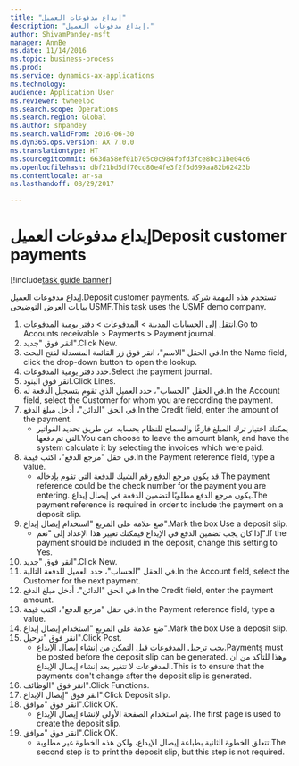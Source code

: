 ```yaml
--- 
title: "إيداع مدفوعات العميل"
description: "إيداع مدفوعات العميل."
author: ShivamPandey-msft
manager: AnnBe
ms.date: 11/14/2016
ms.topic: business-process
ms.prod: 
ms.service: dynamics-ax-applications
ms.technology: 
audience: Application User
ms.reviewer: twheeloc
ms.search.scope: Operations
ms.search.region: Global
ms.author: shpandey
ms.search.validFrom: 2016-06-30
ms.dyn365.ops.version: AX 7.0.0
ms.translationtype: HT
ms.sourcegitcommit: 663da58ef01b705c0c984fbfd3fce8bc31be04c6
ms.openlocfilehash: dbf21bd5df70cd80e4fe3f2f5d699aa82b62423b
ms.contentlocale: ar-sa
ms.lasthandoff: 08/29/2017

---
```

# <a name="deposit-customer-payments"></a><span data-ttu-id="7bb5f-103">إيداع مدفوعات العميل</span><span class="sxs-lookup"><span data-stu-id="7bb5f-103">Deposit customer payments</span></span>

[!include[task guide banner](../../includes/task-guide-banner.md)]

<span data-ttu-id="7bb5f-104">إيداع مدفوعات العميل.</span><span class="sxs-lookup"><span data-stu-id="7bb5f-104">Deposit customer payments.</span></span> <span data-ttu-id="7bb5f-105">تستخدم هذه المهمة شركة بيانات العرض التوضيحي USMF.</span><span class="sxs-lookup"><span data-stu-id="7bb5f-105">This task uses the USMF demo company.</span></span>

1. <span data-ttu-id="7bb5f-106">انتقل إلى الحسابات المدينة > المدفوعات‬ > دفتر يومية المدفوعات‬‬.</span><span class="sxs-lookup"><span data-stu-id="7bb5f-106">Go to Accounts receivable > Payments > Payment journal.</span></span>
2. <span data-ttu-id="7bb5f-107">انقر فوق "جديد".</span><span class="sxs-lookup"><span data-stu-id="7bb5f-107">Click New.</span></span>
3. <span data-ttu-id="7bb5f-108">في الحقل "الاسم"، انقر فوق زر القائمة المنسدلة لفتح البحث.</span><span class="sxs-lookup"><span data-stu-id="7bb5f-108">In the Name field, click the drop-down button to open the lookup.</span></span>
4. <span data-ttu-id="7bb5f-109">حدد دفتر يومية المدفوعات‬.</span><span class="sxs-lookup"><span data-stu-id="7bb5f-109">Select the payment journal.</span></span> 
5. <span data-ttu-id="7bb5f-110">انقر فوق البنود.</span><span class="sxs-lookup"><span data-stu-id="7bb5f-110">Click Lines.</span></span>
6. <span data-ttu-id="7bb5f-111">في الحقل "الحساب"، حدد العميل الذي تقوم بتسجيل الدفعة له.</span><span class="sxs-lookup"><span data-stu-id="7bb5f-111">In the Account field, select the Customer for whom you are recording the payment.</span></span>
7. <span data-ttu-id="7bb5f-112">في الحق "الدائن"، أدخل مبلغ الدفع.</span><span class="sxs-lookup"><span data-stu-id="7bb5f-112">In the Credit field, enter the amount of the payment.</span></span>
    * <span data-ttu-id="7bb5f-113">يمكنك اختيار ترك المبلغ فارغًا والسماح للنظام بحسابه عن طريق تحديد الفواتير التي تم دفعها.</span><span class="sxs-lookup"><span data-stu-id="7bb5f-113">You can choose to leave the amount blank, and have the system calculate it by selecting the invoices which were paid.</span></span>  
8. <span data-ttu-id="7bb5f-114">في حقل "مرجع الدفع"، اكتب قيمة.</span><span class="sxs-lookup"><span data-stu-id="7bb5f-114">In the Payment reference field, type a value.</span></span>
    * <span data-ttu-id="7bb5f-115">قد يكون مرجع الدفع رقم الشيك للدفعة التي تقوم بإدخاله.</span><span class="sxs-lookup"><span data-stu-id="7bb5f-115">The payment reference could be the check number for the payment you are entering.</span></span> <span data-ttu-id="7bb5f-116">يكون مرجع الدفع مطلوبًا لتضمين الدفعة في إيصال إيداع.</span><span class="sxs-lookup"><span data-stu-id="7bb5f-116">The payment reference is required in order to include the payment on a deposit slip.</span></span>  
9. <span data-ttu-id="7bb5f-117">ضع علامة على المربع "استخدام إيصال إيداع‬".</span><span class="sxs-lookup"><span data-stu-id="7bb5f-117">Mark the box Use a deposit slip.</span></span>
    * <span data-ttu-id="7bb5f-118">إذا كان يجب تضمين الدفع في الإيداع فيمكنك تغيير هذا الإعداد إلى "نعم".</span><span class="sxs-lookup"><span data-stu-id="7bb5f-118">If the payment should be included in the deposit, change this setting to Yes.</span></span>  
10. <span data-ttu-id="7bb5f-119">انقر فوق "جديد".</span><span class="sxs-lookup"><span data-stu-id="7bb5f-119">Click New.</span></span>
11. <span data-ttu-id="7bb5f-120">في الحقل "الحساب"، حدد العميل للدفعة التالية.</span><span class="sxs-lookup"><span data-stu-id="7bb5f-120">In the Account field, select the Customer for the next payment.</span></span>
12. <span data-ttu-id="7bb5f-121">في الحق "الدائن"، أدخل مبلغ الدفع.</span><span class="sxs-lookup"><span data-stu-id="7bb5f-121">In the Credit field, enter the payment amount.</span></span>
13. <span data-ttu-id="7bb5f-122">في حقل "مرجع الدفع"، اكتب قيمة.</span><span class="sxs-lookup"><span data-stu-id="7bb5f-122">In the Payment reference field, type a value.</span></span>
14. <span data-ttu-id="7bb5f-123">ضع علامة على المربع "استخدام إيصال إيداع‬".</span><span class="sxs-lookup"><span data-stu-id="7bb5f-123">Mark the box Use a deposit slip.</span></span>
15. <span data-ttu-id="7bb5f-124">انقر فوق "ترحيل".</span><span class="sxs-lookup"><span data-stu-id="7bb5f-124">Click Post.</span></span>
    * <span data-ttu-id="7bb5f-125">يجب ترحيل المدفوعات قبل التمكن من إنشاء إيصال الإيداع.</span><span class="sxs-lookup"><span data-stu-id="7bb5f-125">Payments must be posted before the deposit slip can be generated.</span></span> <span data-ttu-id="7bb5f-126">وهذا للتأكد من أن المدفوعات لا تتغير بعد إنشاء إيصال الإيداع.</span><span class="sxs-lookup"><span data-stu-id="7bb5f-126">This is to ensure that the payments don't change after the deposit slip is generated.</span></span>  
16. <span data-ttu-id="7bb5f-127">انقر فوق "الوظائف".</span><span class="sxs-lookup"><span data-stu-id="7bb5f-127">Click Functions.</span></span>
17. <span data-ttu-id="7bb5f-128">انقر فوق "إيصال الإيداع".</span><span class="sxs-lookup"><span data-stu-id="7bb5f-128">Click Deposit slip.</span></span>
18. <span data-ttu-id="7bb5f-129">انقر فوق "موافق".</span><span class="sxs-lookup"><span data-stu-id="7bb5f-129">Click OK.</span></span>
    * <span data-ttu-id="7bb5f-130">يتم استخدام الصفحة الأولى لإنشاء إيصال الإيداع.</span><span class="sxs-lookup"><span data-stu-id="7bb5f-130">The first page is used to create the deposit slip.</span></span>  
19. <span data-ttu-id="7bb5f-131">انقر فوق "موافق".</span><span class="sxs-lookup"><span data-stu-id="7bb5f-131">Click OK.</span></span>
    * <span data-ttu-id="7bb5f-132">تتعلق الخطوة الثانية بطباعة إيصال الإيداع، ولكن هذه الخطوة غير مطلوبة.</span><span class="sxs-lookup"><span data-stu-id="7bb5f-132">The second step is to print the deposit slip, but this step is not required.</span></span>  


